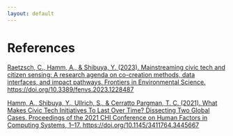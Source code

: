 ```yaml
---
layout: default
---
```


# References

<a href="https://doi.org/10.3389/fenvs.2023.1228487" target="_blank">Raetzsch, C., Hamm, A., & Shibuya, Y. (2023). Mainstreaming civic tech and citizen sensing: A research agenda on co-creation methods, data interfaces, and impact pathways. Frontiers in Environmental Science. https://doi.org/10.3389/fenvs.2023.1228487
</a>


<a href="https://dl.acm.org/doi/10.1145/3411764.3445667" target="_blank">Hamm, A., Shibuya, Y., Ullrich, S., & Cerratto Pargman, T. C. (2021). What Makes Civic Tech Initiatives To Last Over Time? Dissecting Two Global Cases. Proceedings of the 2021 CHI Conference on Human Factors in Computing Systems, 1–17. https://doi.org/10.1145/3411764.3445667</a>
